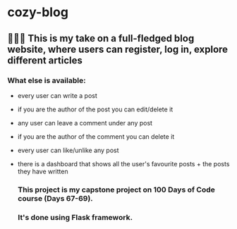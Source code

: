 # cozy-blog

## 👩🏻‍💻 This is my take on a full-fledged blog website, where users can register, log in, explore different articles

### What else is available:

- every user can write a post
- if you are the author of the post you can edit/delete it
- any user can leave a comment under any post
- if you are the author of the comment you can delete it
- every user can like/unlike any post
- there is a dashboard that shows all the user's favourite posts + the posts they have written

  ### This project is my capstone project on 100 Days of Code course (Days 67-69).
  ### It's done using Flask framework.
